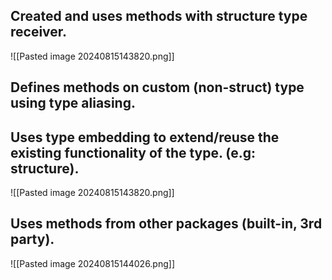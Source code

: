 ## Created and uses methods with structure type receiver.
![[Pasted image 20240815143820.png]]
## Defines methods on custom (non-struct) type using type aliasing.
## Uses type embedding to extend/reuse the existing functionality of the type. (e.g: structure).
![[Pasted image 20240815143820.png]]
## Uses methods from other packages (built-in, 3rd party).
![[Pasted image 20240815144026.png]]
